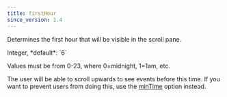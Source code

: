 ```yaml
---
title: firstHour
since_version: 1.4
---
```


Determines the first hour that will be visible in the scroll pane.

<div class='spec' markdown='1'>
Integer, *default*: `6`
</div>

Values must be from 0-23, where 0=midnight, 1=1am, etc.

The user will be able to scroll upwards to see events before this time. If you want to prevent users from doing this, use the [minTime](minTime) option instead.
